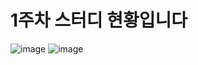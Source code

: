 # 1주차 스터디 현황입니다


![image](https://user-images.githubusercontent.com/76824611/177903707-6c1d7e7e-bfd5-4411-9aa2-f055c1cee2bf.png)
![image](https://user-images.githubusercontent.com/76824611/177903746-5b76967b-942b-4a23-985a-a6c1cf91bec3.png)
